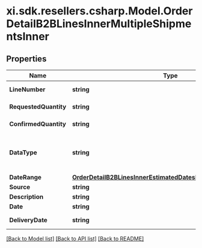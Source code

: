 # xi.sdk.resellers.csharp.Model.OrderDetailB2BLinesInnerMultipleShipmentsInner

## Properties

Name | Type | Description | Notes
------------ | ------------- | ------------- | -------------
**LineNumber** | **string** | Line number. | [optional] 
**RequestedQuantity** | **string** | Requested quantity. | [optional] 
**ConfirmedQuantity** | **string** | Confirmed quantity. | [optional] 
**DataType** | **string** | Date type. Example Single or multiple dates. | [optional] 
**DateRange** | [**OrderDetailB2BLinesInnerEstimatedDatesInnerShipShipDateRange**](OrderDetailB2BLinesInnerEstimatedDatesInnerShipShipDateRange.md) |  | [optional] 
**Source** | **string** | Source. | [optional] 
**Description** | **string** | Description. | [optional] 
**Date** | **string** | Date. | [optional] 
**DeliveryDate** | **string** | Delivery date. | [optional] 

[[Back to Model list]](../README.md#documentation-for-models) [[Back to API list]](../README.md#documentation-for-api-endpoints) [[Back to README]](../README.md)


